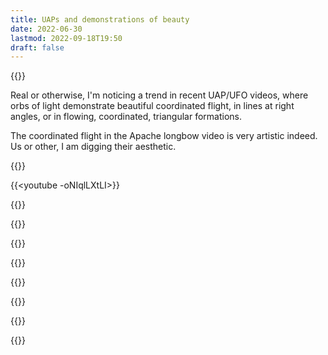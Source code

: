 ```yaml
---
title: UAPs and demonstrations of beauty
date: 2022-06-30
lastmod: 2022-09-18T19:50
draft: false
---
```


{{<youtube FxH-nLkj2Pw>}}

Real or otherwise, I'm noticing a trend in recent UAP/UFO videos, where orbs of light demonstrate beautiful coordinated flight, in lines at right angles, or in flowing, coordinated, triangular formations.   

The coordinated flight in the Apache longbow video is very artistic indeed.   Us or other, I am digging their aesthetic. 

{{<youtube pWF4yYLxy3Q>}}

{{<youtube -oNIqlLXtLI>}}

{{<youtube YLAMYG1KJAE>}}

{{<youtube RJV_fEYJSy0>}}

{{<youtube xwB6-keUyWg>}}

{{<youtube ZnAxXpJ9CEk>}}

{{<youtube NXeaW3j-fV0>}}

{{<youtube NGXUzQFwdCc>}}

{{<youtube dzGqcL_1iGY>}}

{{<youtube PTadViXlCpA>}}

